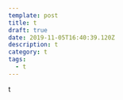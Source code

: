 ```yaml
---
template: post
title: t
draft: true
date: 2019-11-05T16:40:39.120Z
description: t
category: t
tags:
  - t
---
```

t
